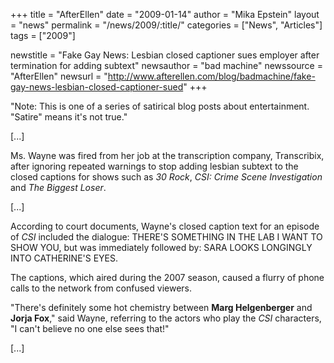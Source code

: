 +++
title = "AfterEllen"
date = "2009-01-14"
author = "Mika Epstein"
layout = "news"
permalink = "/news/2009/:title/"
categories = ["News", "Articles"]
tags = ["2009"]

newstitle = "Fake Gay News: Lesbian closed captioner sues employer after termination for adding subtext"
newsauthor = "bad machine"
newssource = "AfterEllen"
newsurl = "http://www.afterellen.com/blog/badmachine/fake-gay-news-lesbian-closed-captioner-sued"
+++

"Note: This is one of a series of satirical blog posts about entertainment. "Satire" means it's not true."

[...]

Ms. Wayne was fired from her job at the transcription company, Transcribix, after ignoring repeated warnings to stop adding lesbian subtext to the closed captions for shows such as *30 Rock*, *CSI: Crime Scene Investigation* and *The Biggest Loser*.

[...]

According to court documents, Wayne's closed caption text for an episode of *CSI* included the dialogue: THERE'S SOMETHING IN THE LAB I WANT TO SHOW YOU, but was immediately followed by: SARA LOOKS LONGINGLY INTO CATHERINE'S EYES.

The captions, which aired during the 2007 season, caused a flurry of phone calls to the network from confused viewers.

"There's definitely some hot chemistry between **Marg Helgenberger** and **Jorja Fox**," said Wayne, referring to the actors who play the *CSI* characters, "I can't believe no one else sees that!"

[...]

